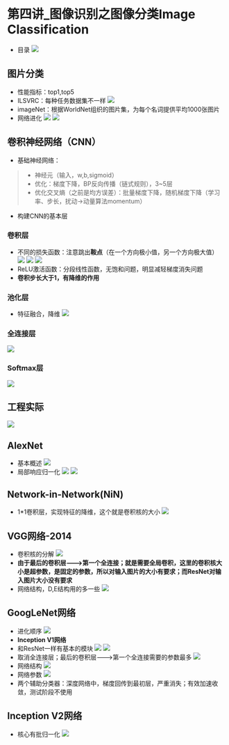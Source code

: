 
# 第四讲_图像识别之图像分类Image Classification

- 目录
![](https://i.imgur.com/BHIBc3U.png)

## 图片分类

- 性能指标：top1,top5
- ILSVRC：每种任务数据集不一样
![](https://i.imgur.com/h1lHmby.png)
- imageNet：根据WorldNet组织的图片集，为每个名词提供平均1000张图片
- 网络进化
![](https://i.imgur.com/RsXDsbC.png)
![](https://i.imgur.com/2hHVXg8.png)

## 卷积神经网络（CNN）

- 基础神经网络：
> - 神经元（输入，w,b,sigmoid）
> - 优化：梯度下降，BP反向传播（链式规则），3~5层
> - 优化交叉熵（之前是均方误差）：批量梯度下降，随机梯度下降（学习率、步长，扰动->动量算法momentum）

- 构建CNN的基本层

### 卷积层

- 不同的损失函数：注意跳出**鞍点**（在一个方向极小值，另一个方向极大值）
![](https://i.imgur.com/uYgYVOs.png)
![](https://i.imgur.com/tJVfr65.png)
![](https://i.imgur.com/OBD0fH8.png)
- ReLU激活函数：分段线性函数，无饱和问题，明显减轻梯度消失问题
- **卷积步长大于1，有降维的作用**

### 池化层
- 特征融合，降维
![](https://i.imgur.com/dljAU07.png)

### 全连接层
![](https://i.imgur.com/R2bPlRS.png)

### Softmax层
![](https://i.imgur.com/jMN6gqC.png)

## 工程实际

![](https://i.imgur.com/VimT7dw.png)

## AlexNet

- 基本概述
![](https://i.imgur.com/7oQyh3h.png)
- 局部响应归一化
![](https://i.imgur.com/GNYk5py.png)
![](https://i.imgur.com/rQpVNx9.png)

## Network-in-Network(NiN)

- 1*1卷积层，实现特征的降维，这个就是卷积核的大小
![](https://i.imgur.com/10B7AxW.png)

## VGG网络-2014

- 卷积核的分解
![](https://i.imgur.com/px0RIo1.png)
- **由于最后的卷积层--->第一个全连接；就是需要全局卷积，这里的卷积核大小是超参数，是固定的参数，所以对输入图片的大小有要求；而ResNet对输入图片大小没有要求**
- 网络结构，D,E结构用的多一些
![](https://i.imgur.com/v80RTYu.png)

## GoogLeNet网络

- 进化顺序
![](https://i.imgur.com/73diBd6.png)
- **Inception V1网络**
- 和ResNet一样有基本的模块
![](https://i.imgur.com/wOUbh4e.png)
![](https://i.imgur.com/9VMcYYt.png)
- 取消全连接层；最后的卷积层--->第一个全连接需要的参数最多
![](https://i.imgur.com/vgrEqAB.png)
- 网络结构
![](https://i.imgur.com/6aZ09Tc.png)
- 网络参数
![](https://i.imgur.com/uOkd7tM.png)
- 两个辅助分类器：深度网络中，梯度回传到最初层，严重消失；有效加速收敛，测试阶段不使用

## Inception V2网络

- 核心有批归一化
![](https://i.imgur.com/9Oyl0Bz.png)
